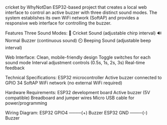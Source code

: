 cricket by WhyNotDan ESP32-based project that creates a local web interface to control an active buzzer with three distinct sound modes. The system establishes its own WiFi network (SoftAP) and provides a responsive web interface for controlling the buzzer.

Features
Three Sound Modes:
🦗 Cricket Sound (adjustable chirp interval)
🔊 Normal Buzzer (continuous sound)
⏲️ Beeping Sound (adjustable beep interval)

Web Interface:
Clean, mobile-friendly design
Toggle switches for each sound mode
Interval adjustment controls (0.5s, 1s, 2s, 3s)
Real-time feedback

Technical Specifications:
ESP32 microcontroller
Active buzzer connected to GPIO 34
SoftAP WiFi network (no external WiFi required)

Hardware Requirements:
ESP32 development board
Active buzzer (5V compatible)
Breadboard and jumper wires
Micro USB cable for power/programming

Wiring Diagram:
ESP32 GPIO4 ────(+) Buzzer
ESP32 GND    ────(-) Buzzer
